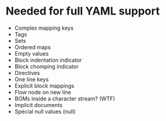# Needed for full YAML support

- Complex mapping keys
- Tags
- Sets
- Ordered maps
- Empty values
- Block indentation indicator
- Block chomping indicator
- Directives
- One line keys
- Explicit block mappings
- Flow node on new line
- BOMs inside a character stream? (WTF)
- Implicit documents
- Special null values (null)
